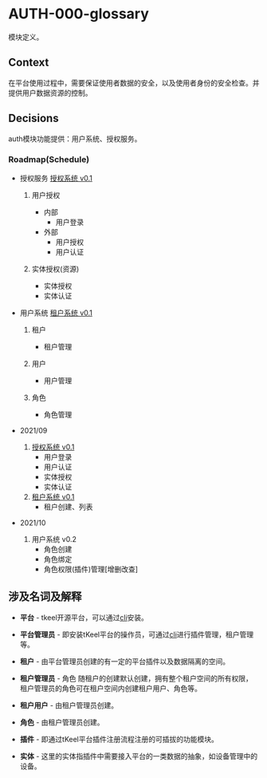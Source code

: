 # AUTH-000-glossary
模块定义。

## Context
在平台使用过程中，需要保证使用者数据的安全，以及使用者身份的安全检查。并提供用户数据资源的控制。

## Decisions
auth模块功能提供：用户系统、授权服务。

### Roadmap(Schedule)

* 授权服务 [授权系统 v0.1](./AUTH-001-tkeel-certification-management.md)
    1. 用户授权
        - 内部
            - 用户登录
        - 外部
            - 用户授权
            - 用户认证
           
    2. 实体授权(资源)
        - 实体授权
        - 实体认证

* 用户系统 [租户系统 v0.1](./AUTH-002-tenant-certification.md)
    1. 租户
        - 租户管理
    
    2. 用户
        - 用户管理
    
    3. 角色
        - 角色管理

* 2021/09
  1. [授权系统 v0.1](./AUTH-001-tkeel-certification-management.md)
      - 用户登录
      - 用户认证
      - 实体授权
      - 实体认证
  2. [租户系统 v0.1](./AUTH-002-tenant-certification.md)
      - 租户创建、列表
* 2021/10
  1. 用户系统 v0.2
      - 角色创建
      - 角色绑定
      - 角色权限(插件)管理[增删改查]

## 涉及名词及解释
* **平台** - tkeel开源平台，可以通过[cli](https://github.com/tkeel-io/cli#readme)安装。

* **平台管理员** - 即安装tKeel平台的操作员，可通过[cli](https://github.com/tkeel-io/cli#readme)进行插件管理，租户管理等。

* **租户** - 由平台管理员创建的有一定的平台插件以及数据隔离的空间。

* **租户管理员** - 角色 随租户的创建默认创建，拥有整个租户空间的所有权限，租户管理员的角色可在租户空间内创建租户用户、角色等。

* **租户用户** - 由租户管理员创建。

* **角色** - 由租户管理员创建。

* **插件** - 即通过tKeel平台插件注册流程注册的可插拔的功能模块。

* **实体** - 这里的实体指插件中需要接入平台的一类数据的抽象，如设备管理中的设备。